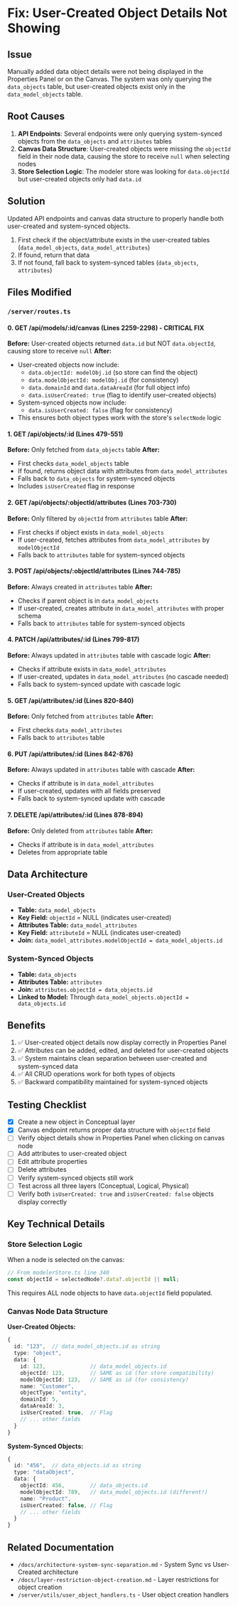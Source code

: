 # Fix: User-Created Object Details Not Showing

## Issue
Manually added data object details were not being displayed in the Properties Panel or on the Canvas. The system was only querying the `data_objects` table, but user-created objects exist only in the `data_model_objects` table.

## Root Causes
1. **API Endpoints**: Several endpoints were only querying system-synced objects from the `data_objects` and `attributes` tables
2. **Canvas Data Structure**: User-created objects were missing the `objectId` field in their node data, causing the store to receive `null` when selecting nodes
3. **Store Selection Logic**: The modeler store was looking for `data.objectId` but user-created objects only had `data.id`

## Solution
Updated API endpoints and canvas data structure to properly handle both user-created and system-synced objects.
1. First check if the object/attribute exists in the user-created tables (`data_model_objects`, `data_model_attributes`)
2. If found, return that data
3. If not found, fall back to system-synced tables (`data_objects`, `attributes`)

## Files Modified

### `/server/routes.ts`

#### 0. **GET /api/models/:id/canvas** (Lines 2259-2298) - **CRITICAL FIX**
**Before:** User-created objects returned `data.id` but NOT `data.objectId`, causing store to receive `null`
**After:**
- User-created objects now include:
  - `data.objectId: modelObj.id` (so store can find the object)
  - `data.modelObjectId: modelObj.id` (for consistency)
  - `data.domainId` and `data.dataAreaId` (for full object info)
  - `data.isUserCreated: true` (flag to identify user-created objects)
- System-synced objects now include:
  - `data.isUserCreated: false` (flag for consistency)
- This ensures both object types work with the store's `selectNode` logic

#### 1. **GET /api/objects/:id** (Lines 479-551)
**Before:** Only fetched from `data_objects` table
**After:** 
- First checks `data_model_objects` table
- If found, returns object data with attributes from `data_model_attributes`
- Falls back to `data_objects` for system-synced objects
- Includes `isUserCreated` flag in response

#### 2. **GET /api/objects/:objectId/attributes** (Lines 703-730)
**Before:** Only filtered by `objectId` from `attributes` table
**After:**
- First checks if object exists in `data_model_objects`
- If user-created, fetches attributes from `data_model_attributes` by `modelObjectId`
- Falls back to `attributes` table for system-synced objects

#### 3. **POST /api/objects/:objectId/attributes** (Lines 744-785)
**Before:** Always created in `attributes` table
**After:**
- Checks if parent object is in `data_model_objects`
- If user-created, creates attribute in `data_model_attributes` with proper schema
- Falls back to `attributes` table for system-synced objects

#### 4. **PATCH /api/attributes/:id** (Lines 799-817)
**Before:** Always updated in `attributes` table with cascade logic
**After:**
- Checks if attribute exists in `data_model_attributes`
- If user-created, updates in `data_model_attributes` (no cascade needed)
- Falls back to system-synced update with cascade logic

#### 5. **GET /api/attributes/:id** (Lines 820-840)
**Before:** Only fetched from `attributes` table
**After:**
- First checks `data_model_attributes`
- Falls back to `attributes` table

#### 6. **PUT /api/attributes/:id** (Lines 842-876)
**Before:** Always updated in `attributes` table with cascade
**After:**
- Checks if attribute is in `data_model_attributes`
- If user-created, updates with all fields preserved
- Falls back to system-synced update with cascade

#### 7. **DELETE /api/attributes/:id** (Lines 878-894)
**Before:** Only deleted from `attributes` table
**After:**
- Checks if attribute is in `data_model_attributes`
- Deletes from appropriate table

## Data Architecture

### User-Created Objects
- **Table:** `data_model_objects`
- **Key Field:** `objectId` = NULL (indicates user-created)
- **Attributes Table:** `data_model_attributes`
- **Key Field:** `attributeId` = NULL (indicates user-created)
- **Join:** `data_model_attributes.modelObjectId = data_model_objects.id`

### System-Synced Objects
- **Table:** `data_objects`
- **Attributes Table:** `attributes`
- **Join:** `attributes.objectId = data_objects.id`
- **Linked to Model:** Through `data_model_objects.objectId = data_objects.id`

## Benefits
1. ✅ User-created object details now display correctly in Properties Panel
2. ✅ Attributes can be added, edited, and deleted for user-created objects
3. ✅ System maintains clean separation between user-created and system-synced data
4. ✅ All CRUD operations work for both types of objects
5. ✅ Backward compatibility maintained for system-synced objects

## Testing Checklist
- [x] Create a new object in Conceptual layer
- [x] Canvas endpoint returns proper data structure with `objectId` field
- [ ] Verify object details show in Properties Panel when clicking on canvas node
- [ ] Add attributes to user-created object
- [ ] Edit attribute properties
- [ ] Delete attributes
- [ ] Verify system-synced objects still work
- [ ] Test across all three layers (Conceptual, Logical, Physical)
- [ ] Verify both `isUserCreated: true` and `isUserCreated: false` objects display correctly

## Key Technical Details

### Store Selection Logic
When a node is selected on the canvas:
```typescript
// From modelerStore.ts line 340
const objectId = selectedNode?.data?.objectId || null;
```
This requires ALL node objects to have `data.objectId` field populated.

### Canvas Node Data Structure

**User-Created Objects:**
```typescript
{
  id: "123",  // data_model_objects.id as string
  type: "object",
  data: {
    id: 123,              // data_model_objects.id
    objectId: 123,        // SAME as id (for store compatibility)
    modelObjectId: 123,   // SAME as id (for consistency)
    name: "Customer",
    objectType: "entity",
    domainId: 5,
    dataAreaId: 3,
    isUserCreated: true,  // Flag
    // ... other fields
  }
}
```

**System-Synced Objects:**
```typescript
{
  id: "456",  // data_objects.id as string
  type: "dataObject",
  data: {
    objectId: 456,        // data_objects.id
    modelObjectId: 789,   // data_model_objects.id (different!)
    name: "Product",
    isUserCreated: false, // Flag
    // ... other fields
  }
}
```

## Related Documentation
- `/docs/architecture-system-sync-separation.md` - System Sync vs User-Created architecture
- `/docs/layer-restriction-object-creation.md` - Layer restrictions for object creation
- `/server/utils/user_object_handlers.ts` - User object creation handlers
